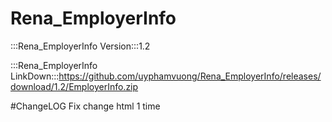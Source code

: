 # Rena_EmployerInfo

:::Rena_EmployerInfo Version:::1.2

:::Rena_EmployerInfo LinkDown:::https://github.com/uyphamvuong/Rena_EmployerInfo/releases/download/1.2/EmployerInfo.zip

#ChangeLOG
Fix change html 1 time
